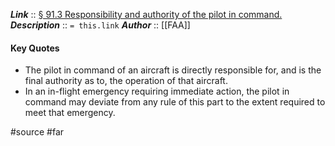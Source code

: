 ***Link***      :: [§ 91.3 Responsibility and authority of the pilot in command.](https://www.ecfr.gov/current/title-14/section-91.3)
***Description***      :: `= this.link`
***Author*** :: [[FAA]]

#### Key Quotes
* The pilot in command of an aircraft is directly responsible for, and is the final authority as to, the operation of that aircraft.
* In an in-flight emergency requiring immediate action, the pilot in command may deviate from any rule of this part to the extent required to meet that emergency.

#source #far 